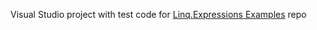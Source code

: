 Visual Studio project with test code for [Linq.Expressions Examples](https://github.com/bruce-dunwiddie/Linq.Expressions-Examples) repo

